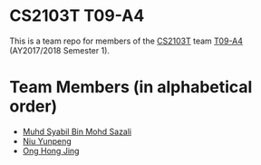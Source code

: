 # CS2103T T09-A4

This is a team repo for members of the [CS2103T](https://nus-cs2103.github.io/website/) team [T09-A4](https://github.com/CS2103AUG2017-T09-A4/) (AY2017/2018 Semester 1).

# Team Members (in alphabetical order)

* [Muhd Syabil Bin Mohd Sazali](members/johnDoe.md)
* [Niu Yunpeng](members/janeDoe.md)
* [Ong Hong Jing](members/johnDoe.md)
